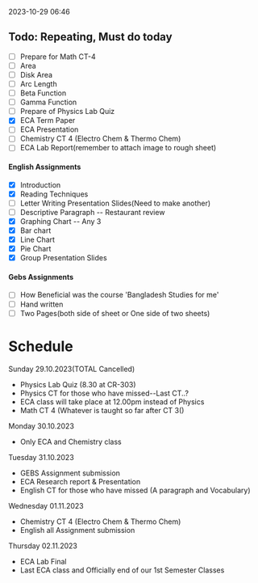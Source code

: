 2023-10-29 06:46
## Todo:  Repeating, Must do today

- [ ] Prepare for Math CT-4
- [ ] Area
- [ ] Disk Area
- [ ] Arc Length
- [ ] Beta Function
- [ ] Gamma Function 
- [ ] Prepare of Physics Lab Quiz
- [x] ECA Term Paper
- [ ] ECA Presentation
- [ ] Chemistry CT 4 (Electro Chem & Thermo Chem)
- [ ] ECA Lab Report(remember to attach image to rough sheet)
#### English Assignments
- [x] Introduction
- [x] Reading Techniques
- [ ] Letter Writing Presentation Slides(Need to make another)
- [ ] Descriptive Paragraph -- Restaurant review
- [x] Graphing Chart -- Any 3
- [x] Bar chart
- [x] Line Chart
- [x] Pie Chart
- [x] Group Presentation Slides

#### Gebs Assignments
- [ ] How Beneficial was the course 'Bangladesh Studies for me' 
- [ ] Hand written
- [ ] Two Pages(both side of sheet or One side of two sheets)

# Schedule
Sunday 29.10.2023(TOTAL Cancelled)
- Physics Lab Quiz (8.30 at CR-303)
- Physics CT for those who have missed--Last CT..?
- ECA class will take place at 12.00pm instead of Physics
- Math CT 4 (Whatever is taught so far after CT 3()

Monday 30.10.2023
- Only ECA and Chemistry class

Tuesday 31.10.2023
- GEBS Assignment submission
- ECA Research report & Presentation
- English CT for those who have missed (A paragraph and Vocabulary)

Wednesday 01.11.2023
- Chemistry CT 4 (Electro Chem & Thermo Chem)
- English all Assignment submission

Thursday 02.11.2023
- ECA Lab Final
- Last ECA class and Officially end of our 1st Semester Classes